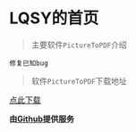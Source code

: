 # LQSY的首页
>主要软件```PictureToPDF```介绍

```
修复已知bug
```

>软件```PictureToPDF```下载地址

[点此下载](https://lqsymichaelluo.github.io/PictureToPDF.v1.1.apk)



**由[Github](https://www.github.com/)提供服务**
